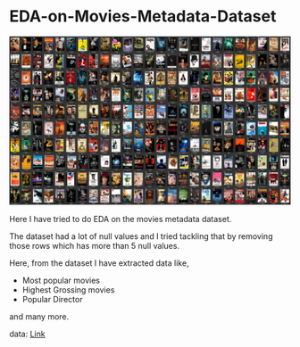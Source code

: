 # EDA-on-Movies-Metadata-Dataset

![movies](moviepics.jpg)

Here I have tried to do EDA on the movies metadata dataset.

The dataset had a lot of null values and I tried tackling that by removing those rows which has more than 5 null values.

Here, from the dataset I have extracted data like,
* Most popular movies
* Highest Grossing movies
* Popular Director 

and many more.


data: [Link](https://www.kaggle.com/carolzhangdc/imdb-5000-movie-dataset/code)

